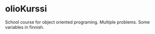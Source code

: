 # olioKurssi
School course for object oriented programing. Multiple problems. Some variables in finnish.
